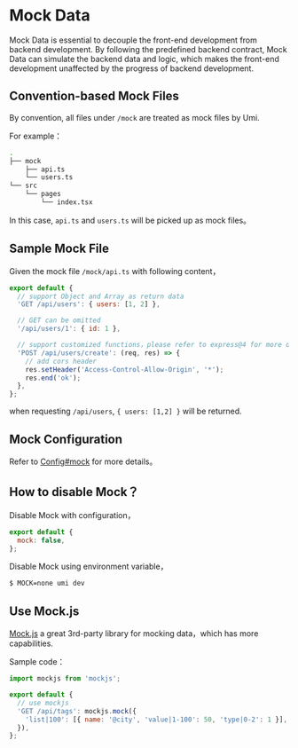# Mock Data

Mock Data is essential to decouple the front-end development from backend development. By following the predefined backend contract, Mock Data can simulate the backend data and logic, which makes the front-end development unaffected by the progress of backend development.

## Convention-based Mock Files

By convention, all files under `/mock` are treated as mock files by Umi.

For example：

```bash
.
├── mock
    ├── api.ts
    └── users.ts
└── src
    └── pages
        └── index.tsx
```

In this case, `api.ts` and `users.ts` will be picked up as mock files。

## Sample Mock File

Given the mock file `/mock/api.ts` with following content，

```js
export default {
  // support Object and Array as return data
  'GET /api/users': { users: [1, 2] },

  // GET can be omitted
  '/api/users/1': { id: 1 },

  // support customized functions，please refer to express@4 for more details of the API
  'POST /api/users/create': (req, res) => {
    // add cors header
    res.setHeader('Access-Control-Allow-Origin', '*');
    res.end('ok');
  },
};
```

when requesting `/api/users`, `{ users: [1,2] }` will be returned.

## Mock Configuration

Refer to [Config#mock](/config#mock) for more details。

## How to disable Mock？

Disable Mock with configuration，

```js
export default {
  mock: false,
};
```

Disable Mock using environment variable，

```bash
$ MOCK=none umi dev
```

## Use Mock.js

[Mock.js](http://mockjs.com/) a great 3rd-party library for mocking data，which has more capabilities.

Sample code：

```js
import mockjs from 'mockjs';

export default {
  // use mockjs
  'GET /api/tags': mockjs.mock({
    'list|100': [{ name: '@city', 'value|1-100': 50, 'type|0-2': 1 }],
  }),
};
```
